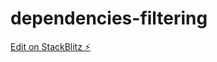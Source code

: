 # dependencies-filtering

[Edit on StackBlitz ⚡️](https://local.stackblitz.com:3000/edit/dependencies-filtering)